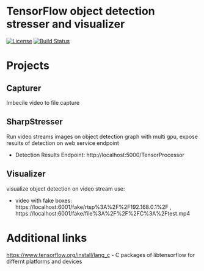 # TensorFlow object detection stresser and visualizer

[![License](http://img.shields.io/badge/license-mit-blue.svg?style=flat-square)](https://raw.githubusercontent.com/json-iterator/go/master/LICENSE)
[![Build Status](https://travis-ci.org/gvaduha/TensorFlowDetection.svg?branch=master)](https://travis-ci.org/gvaduha/TensorFlowDetection)

# Projects
## Capturer
Imbecile video to file capture

## SharpStresser
Run video streams images on object detection graph with multi gpu, expose results of detection on web service endpoint
 * Detection Results Endpoint: http://localhost:5000/TensorProcessor

## Visualizer
visualize object detection on video stream
 use:
 * video with fake boxes: https://localhost:6001/fake/rtsp%3A%2F%2F192.168.0.1%2F , https://localhost:6001/fake/file%3A%2F%2F%2FC%3A%2Ftest.mp4

# Additional links
https://www.tensorflow.org/install/lang_c - C packages of libtensorflow for differnt platforms and devices
